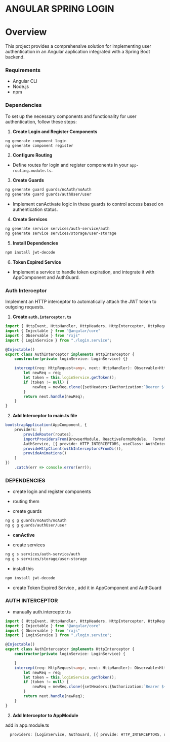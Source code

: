 # ANGULAR SPRING LOGIN

# Overview

This project provides a comprehensive solution for implementing user authentication in an Angular application integrated with a Spring Boot backend.

### Requirements

- Angular CLI
- Node.js
- npm

### Dependencies

To set up the necessary components and functionality for user authentication, follow these steps:

1. **Create Login and Register Components**

```bash
ng generate component login
ng generate component register
```

2. **Configure Routing**
- Define routes for login and register components in your `app-routing.module.ts`.
3. **Create Guards** 

```bash
ng generate guard guards/noAuth/noAuth
ng generate guard guards/authUser/user
```

-  Implement canActivate logic in these guards to control access based on authentication status.
4. **Create Services**

```bash
ng generate service services/auth-service/auth
ng generate service services/storage/user-storage
```

5. **Install Dependencies** 

```bash
npm install jwt-decode
```

6. **Token Expired Service** 
- Implement a service to handle token expiration, and integrate it with AppComponent and AuthGuard.



### Auth Interceptor

Implement an HTTP interceptor to automatically attach the JWT token to outgoing requests.

1. **Create `auth.interceptor.ts`** 

```ts
import { HttpEvent, HttpHandler, HttpHeaders, HttpInterceptor, HttpRequest } from "@angular/common/http";
import { Injectable } from "@angular/core"
import { Observable } from "rxjs"
import { LoginService } from "./login.service";

@Injectable()
export class AuthInterceptor implements HttpInterceptor {
    constructor(private loginService: LoginService) {}

    intercept(req: HttpRequest<any>, next: HttpHandler): Observable<HttpEvent<any>> {
        let newReq = req;
        let token = this.loginService.getToken();
        if (token != null) {
            newReq = newReq.clone({setHeaders:{Authorization:`Bearer ${token}`}})
        }
        return next.handle(newReq);
    }
}

```

2. **Add Interceptor to main.ts file** 

```ts
bootstrapApplication(AppComponent, {
    providers: [
        provideRouter(routes),
        importProvidersFrom(BrowserModule, ReactiveFormsModule,  FormsModule),
        AuthService, [{ provide: HTTP_INTERCEPTORS, useClass: AuthInterceptor, multi: true }],
        provideHttpClient(withInterceptorsFromDi()),
        provideAnimations()
    ]
})
    .catch(err => console.error(err));
```



### DEPENDENCIES

- create login and register components

- routing them

- create guards

```bash
ng g g guards/noAuth/noAuth
ng g g guards/authUser/user
```

- **canActive**

- create services

```bash
ng g s services/auth-service/auth
ng g s services/storage/user-storage
```

- install this

```bash
npm install jwt-decode
```

- create Token Expired Service , add it in AppComponent and AuthGuard

### AUTH INTERCEPTOR

- manually auth.interceptor.ts

```ts
import { HttpEvent, HttpHandler, HttpHeaders, HttpInterceptor, HttpRequest } from "@angular/common/http";
import { Injectable } from "@angular/core"
import { Observable } from "rxjs"
import { LoginService } from "./login.service";

@Injectable()
export class AuthInterceptor implements HttpInterceptor {
    constructor(private loginService: LoginService) {

    }
    intercept(req: HttpRequest<any>, next: HttpHandler): Observable<HttpEvent<any>> {
        let newReq = req;
        let token = this.loginService.getToken();
        if (token != null) {
            newReq = newReq.clone({setHeaders:{Authorization:`Bearer ${token}`}})
        }
        return next.handle(newReq);
    }
}
```

2. **Add Interceptor to AppModule**

add in app.module.ts

```ts
  providers: [LoginService, AuthGuard, [{ provide: HTTP_INTERCEPTORS, useClass: AuthInterceptor, multi: true }]],
```

